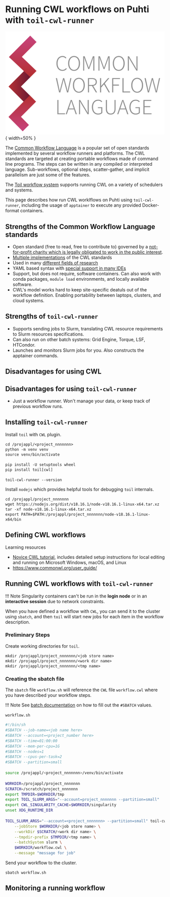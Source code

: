 # Running CWL workflows on Puhti with `toil-cwl-runner`

![CWL Logo](https://raw.githubusercontent.com/common-workflow-language/cwl-website/main/content/assets/img/CWL-Logo-HD-cropped2.png){ width=50% }

The [Common Workflow Language](https://www.commonwl.org/) is a popular set of open standards implemented by several workflow runners and platforms.
The CWL standards are targeted at creating portable workflows made of command line programs. The steps can be written in any compiled or interpreted language.
Sub-workflows, optional steps, scatter-gather, and implicit parallelism are just some of the features.

The [Toil workflow system](https://toil.ucsc-cgl.org/) supports running CWL on a variety of schedulers and systems.

This page describes how run CWL worklflows on Puhti using `toil-cwl-runner`, including the usage of `apptainer` to execute any provided Docker-format containers.

## Strengths of the Common Workflow Language standards

- Open standard (free to read, free to contribute to) governed by a [not-for-profit charity which is legally obligated to work in the public interest](https://sfconservancy.org/news/2018/apr/11/cwl-new-member-project/).
- [Multiple implementations](https://www.commonwl.org/implementations/) of the CWL standards
- Used in many [different fields of research](https://www.commonwl.org/gallery/)
- YAML based syntax with [special support in many IDEs](https://www.commonwl.org/tools/#editors)
- Support, but does not require, software containers. Can also work with conda packages, `module load` environments, and locally available software.
- CWL's model works hard to keep site-specific deatuls out of the workflow definition. Enabling portability between laptops, clusters, and cloud systems.

## Strengths of `toil-cwl-runner`
- Supports sending jobs to Slurm, translating CWL resource requirements to Slurm resources specifications.
- Can also run on other batch systems: Grid Engine, Torque, LSF, HTCondor.
- Launches and monitors Slurm jobs for you. Also constructs the apptainer commands.

## Disadvantages for using CWL

## Disadvantages for using `toil-cwl-runner`
- Just a workflow runner. Won't manage your data, or keep track of previous workflow runs.

## Installing `toil-cwl-runner`

Install `toil` with `CWL` plugin.
```
cd /projappl/<project_nnnnnnn>
python -m venv venv
source venv/bin/activate

pip install -U setuptools wheel
pip install toil[cwl]

toil-cwl-runner --version
```

Install `nodejs` which provides helpful tools for debugging `toil` internals.
```
cd /projappl/project_nnnnnnn
wget https://nodejs.org/dist/v18.16.1/node-v18.16.1-linux-x64.tar.xz
tar -xf node-v18.16.1-linux-x64.tar.xz
export PATH=$PATH:/projappl/project_nnnnnnn/node-v18.16.1-linux-x64/bin
```

## Defining CWL workflows

Learning resources

- [Novice CWL tutorial](https://carpentries-incubator.github.io/cwl-novice-tutorial/), includes detailed setup instructions for local editing and running on Microsoft Windows, macOS, and Linux
- <https://www.commonwl.org/user_guide/>

## Running CWL workflows with `toil-cwl-runner`

!!! Note
    Singularity containers can't be run in the **login node** or in an **interactive session** due to network constraints.

When you have defined a workflow with `CWL`, you can send it to the cluster using `sbatch`, and then `toil` will start new jobs for each item in the workflow description.

### Preliminary Steps
Create working directories for `toil`.
```
mkdir /projappl/project_nnnnnnn/<job store name>
mkdir /projappl/project_nnnnnnn/<work dir name>
mkdir /projappl/project_nnnnnnn/<tmp name>
```

### Creating the sbatch file
The `sbatch` file `workflow.sh` will reference the `CWL` file `workflow.cwl` where you have described your workflow steps.

!!! Note
    See [batch documentation](./creating-job-scripts-puhti.md) on how to fill out the `#SBATCH` values.

`workflow.sh`
```bash
#!/bin/sh
#SBATCH --job-name=<job name here>
#SBATCH --account=<project_number here>
#SBATCH --time=01:00:00
#SBATCH --mem-per-cpu=1G
#SBATCH --nodes=1
#SBATCH --cpus-per-task=2
#SBATCH --partition=small

source /projappl/<project_nnnnnnn>/venv/bin/activate

WORKDIR=/projappl/project_nnnnnnn
SCRATCH=/scratch/project_nnnnnnn
export TMPDIR=$WORKDIR/tmp
export TOIL_SLURM_ARGS="--account=project_nnnnnnn --partition=small"
export CWL_SINGULARITY_CACHE=$WORKDIR/singularity
unset XDG_RUNTIME_DIR

TOIL_SLURM_ARGS="--account=<project_nnnnnnn> --partition=small" toil-cwl-runner \
    --jobStore $WORKDIR/<job store name> \
    --workDir $SCRATCH/<work dir name> \
    --tmpdir-prefix $TMPDIR/<tmp name> \
    --batchSystem slurm \
    $WORKDIR/workflow.cwl \
    --message "message for job"
```

Send your workflow to the cluster.
```
sbatch workflow.sh
```

## Monitoring a running workflow
